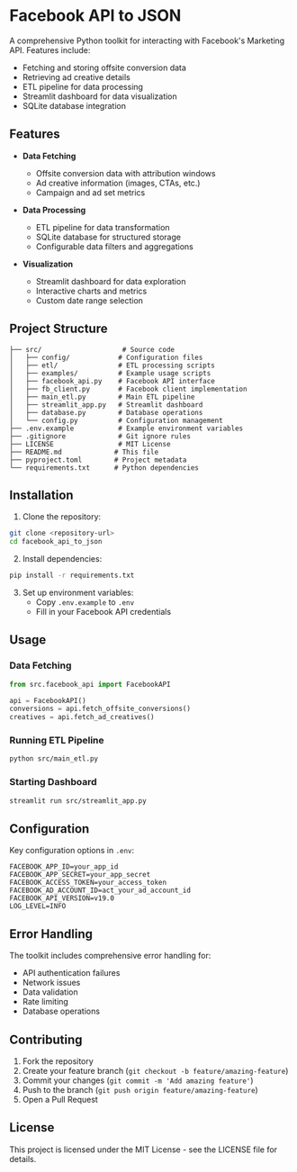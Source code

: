 # Facebook API to JSON

A comprehensive Python toolkit for interacting with Facebook's Marketing API. Features include:
- Fetching and storing offsite conversion data
- Retrieving ad creative details
- ETL pipeline for data processing
- Streamlit dashboard for data visualization
- SQLite database integration

## Features

- **Data Fetching**
  - Offsite conversion data with attribution windows
  - Ad creative information (images, CTAs, etc.)
  - Campaign and ad set metrics
  
- **Data Processing**
  - ETL pipeline for data transformation
  - SQLite database for structured storage
  - Configurable data filters and aggregations

- **Visualization**
  - Streamlit dashboard for data exploration
  - Interactive charts and metrics
  - Custom date range selection

## Project Structure

```
├── src/                    # Source code
│   ├── config/            # Configuration files
│   ├── etl/               # ETL processing scripts
│   ├── examples/          # Example usage scripts
│   ├── facebook_api.py    # Facebook API interface
│   ├── fb_client.py       # Facebook client implementation
│   ├── main_etl.py        # Main ETL pipeline
│   ├── streamlit_app.py   # Streamlit dashboard
│   ├── database.py        # Database operations
│   └── config.py          # Configuration management
├── .env.example           # Example environment variables
├── .gitignore             # Git ignore rules
├── LICENSE                # MIT License
├── README.md             # This file
├── pyproject.toml        # Project metadata
└── requirements.txt      # Python dependencies
```

## Installation

1. Clone the repository:
```bash
git clone <repository-url>
cd facebook_api_to_json
```

2. Install dependencies:
```bash
pip install -r requirements.txt
```

3. Set up environment variables:
   - Copy `.env.example` to `.env`
   - Fill in your Facebook API credentials

## Usage

### Data Fetching
```python
from src.facebook_api import FacebookAPI

api = FacebookAPI()
conversions = api.fetch_offsite_conversions()
creatives = api.fetch_ad_creatives()
```

### Running ETL Pipeline
```bash
python src/main_etl.py
```

### Starting Dashboard
```bash
streamlit run src/streamlit_app.py
```

## Configuration

Key configuration options in `.env`:
```
FACEBOOK_APP_ID=your_app_id
FACEBOOK_APP_SECRET=your_app_secret
FACEBOOK_ACCESS_TOKEN=your_access_token
FACEBOOK_AD_ACCOUNT_ID=act_your_ad_account_id
FACEBOOK_API_VERSION=v19.0
LOG_LEVEL=INFO
```

## Error Handling

The toolkit includes comprehensive error handling for:
- API authentication failures
- Network issues
- Data validation
- Rate limiting
- Database operations

## Contributing

1. Fork the repository
2. Create your feature branch (`git checkout -b feature/amazing-feature`)
3. Commit your changes (`git commit -m 'Add amazing feature'`)
4. Push to the branch (`git push origin feature/amazing-feature`)
5. Open a Pull Request

## License

This project is licensed under the MIT License - see the LICENSE file for details.

